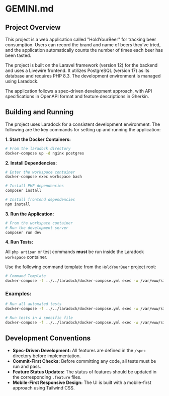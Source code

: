 # GEMINI.md

## Project Overview

This project is a web application called "HoldYourBeer" for tracking beer consumption. Users can record the brand and name of beers they've tried, and the application automatically counts the number of times each beer has been tasted.

The project is built on the Laravel framework (version 12) for the backend and uses a Livewire frontend. It utilizes PostgreSQL (version 17) as its database and requires PHP 8.3. The development environment is managed using Laradock.

The application follows a spec-driven development approach, with API specifications in OpenAPI format and feature descriptions in Gherkin.

## Building and Running

The project uses Laradock for a consistent development environment. The following are the key commands for setting up and running the application:

**1. Start the Docker Containers:**

```bash
# From the laradock directory
docker-compose up -d nginx postgres
```

**2. Install Dependencies:**

```bash
# Enter the workspace container
docker-compose exec workspace bash

# Install PHP dependencies
composer install

# Install frontend dependencies
npm install
```

**3. Run the Application:**

```bash
# From the workspace container
# Run the development server
composer run dev
```

**4. Run Tests:**

All `php artisan` or test commands **must** be run inside the Laradock `workspace` container.

Use the following command template from the `HoldYourBeer` project root:

```bash
# Command Template
docker-compose -f ../../laradock/docker-compose.yml exec -w /var/www/side/HoldYourBeer workspace <YOUR_COMMAND_HERE>
```

### Examples:

```bash
# Run all automated tests
docker-compose -f ../../laradock/docker-compose.yml exec -w /var/www/side/HoldYourBeer workspace php artisan test

# Run tests in a specific file
docker-compose -f ../../laradock/docker-compose.yml exec -w /var/www/side/HoldYourBeer workspace php artisan test --filter=BeerCreationTest
```

## Development Conventions

*   **Spec-Driven Development:** All features are defined in the `/spec` directory before implementation.
*   **Commit-First Checks:** Before committing any code, all tests must be run and pass.
*   **Feature Status Updates:** The status of features should be updated in the corresponding `.feature` files.
*   **Mobile-First Responsive Design:** The UI is built with a mobile-first approach using Tailwind CSS.
